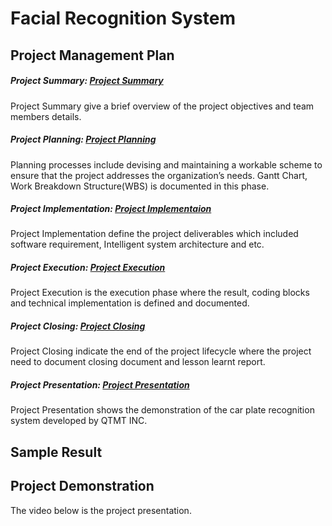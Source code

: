 # Facial Recognition System

## Project Management Plan
##### Project Summary: [Project Summary](PMP-PLAN/A-PROJECT_SUMMARY.md)
Project Summary give a brief overview of the project objectives and team members details. 

##### Project Planning: [Project Planning](PMP-PLAN/B-PROJECT_PLANNING.md)
Planning processes include devising and maintaining a workable scheme to
ensure that the project addresses the organization’s needs. Gantt Chart, Work Breakdown Structure(WBS) is documented in this phase.

##### Project Implementation: [Project Implementaion](PMP-PLAN/C-PROJECT_IMPLEMENTATION.md)
Project Implementation define the project deliverables which included software requirement, Intelligent system architecture and etc.

##### Project Execution: [Project Execution](PMP-PLAN/D-PROJECT_EXECUTION.md)
Project Execution is the execution phase where the result, coding blocks and technical implementation is defined and documented.

##### Project Closing: [Project Closing](PMP-PLAN/E-PROJECT_CLOSING.md)
Project Closing indicate the end of the project lifecycle where the project need to document closing document and lesson learnt report.

##### Project Presentation: [Project Presentation](PMP-PLAN/F-PROJECT_PRESENTATION.md)
Project Presentation shows the demonstration of the car plate recognition system developed by QTMT INC. 
## Sample Result

## Project Demonstration
The video below is the project presentation.

